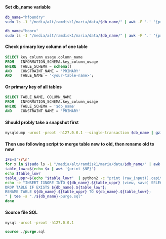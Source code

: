 #### Set db_name variable
```bash
db_name="hfoundry"
sudo ls -1 "/media/alt/ramdisk1/maria/data/$db_name/" | awk -F '.' '{print tolower($1)}' | sort | uniq -c | grep -Ev '2 | db'

db_name="booru"
sudo ls -1 "/media/alt/ramdisk1/maria/data/$db_name/" | awk -F '.' '{print tolower($1)}' | sort | uniq -c | grep -Ev '2 | db'
```
#### Check primary key column of one table
```sql
SELECT key_column_usage.column_name
FROM   INFORMATION_SCHEMA.key_column_usage
WHERE  TABLE_SCHEMA = schema()
AND    CONSTRAINT_NAME = 'PRIMARY'
AND    TABLE_NAME = '<your-table-name>';
```
#### Or primary key of all tables
```sql
SELECT TABLE_NAME, COLUMN_NAME
FROM   INFORMATION_SCHEMA.key_column_usage
WHERE  TABLE_SCHEMA = '$db_name'
AND    CONSTRAINT_NAME = 'PRIMARY'
```
#### Should probly take a snapshot first
```bash
mysqldump -uroot -proot -h127.0.0.1 --single-transaction $db_name | gzip -c > "./${db_name}-snapshot.gz"
```
#### Then use following script to merge table new to old, then rename old to new
```bash
IFS=$'\r\n'
for x in $(sudo ls -1 "/media/alt/ramdisk1/maria/data/$db_name/" | awk -F '.' '{print tolower($1)}' | sort | uniq -c | grep -Ev '2 | db'); do
table_lowr=$(echo $x | awk '{print $NF}')
echo $table_lowr
table_uppr=$(echo "$table_lowr"  | python2 -c "print (raw_input().capitalize().strip())")
echo -e "INSERT IGNORE INTO ${db_name}.${table_uppr} (view, save) SELECT view, save FROM ${db_name}.${table_lowr};
DROP TABLE IF EXISTS ${db_name}.${table_lowr};
RENAME TABLE ${db_name}.${table_uppr} TO ${db_name}.${table_lowr};
" | tee -a "./${db_name}-purge.sql"
done
```
#### Source file SQL
```bash
mysql -uroot -proot -h127.0.0.1
```
```sql
source ./purge.sql
```
